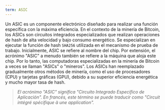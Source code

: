 ```yaml
---
term: ASIC
---
```


Un ASIC es un componente electrónico diseñado para realizar una función específica con la máxima eficiencia. En el contexto de la minería de Bitcoin, los ASICs son circuitos integrados especializados que realizan operaciones de hash de alta velocidad y bajo consumo energético. Se especializan en ejecutar la función de hash `SHA256` utilizada en el mecanismo de prueba de trabajo. Inicialmente, ASIC se refiere al nombre del chip. Por extensión, el acrónimo "ASIC" a menudo también se refiere a la máquina que aloja este chip. Por lo tanto, las computadoras especializadas en la minería de Bitcoin a veces se llaman "ASICs" o "mineros". Los ASICs han reemplazado gradualmente otros métodos de minería, como el uso de procesadores (CPU) y tarjetas gráficas (GPU), debido a su superior eficiencia energética y mucho mayor tasa de hash.

>*El acrónimo "ASIC" significa "Circuito Integrado Específico de Aplicación". En francés, este término se puede traducir como "Circuit intégré spécifique à une application".*